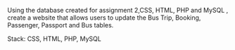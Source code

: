 Using the database created for assignment 2,CSS, HTML, PHP and MySQL , create a website  that allows users to update the Bus Trip, Booking, Passenger, Passport and Bus tables. 


Stack: CSS, HTML, PHP, MySQL
